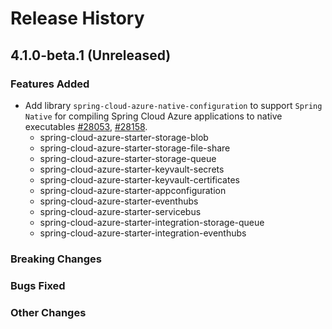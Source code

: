 # Release History

## 4.1.0-beta.1 (Unreleased)

### Features Added

<!-- 
NOTE: This changelog entry should be added back to Features Added section of the 'spring/CHANGELOG.md' when the native configuration is ready to release the beta version, and referenced here.
-->
- Add library `spring-cloud-azure-native-configuration` to support `Spring Native` for compiling Spring Cloud Azure applications to native executables [#28053](https://github.com/Azure/azure-sdk-for-java/issues/28053), [#28158](https://github.com/Azure/azure-sdk-for-java/pull/28158).
    - spring-cloud-azure-starter-storage-blob
    - spring-cloud-azure-starter-storage-file-share
    - spring-cloud-azure-starter-storage-queue
    - spring-cloud-azure-starter-keyvault-secrets
    - spring-cloud-azure-starter-keyvault-certificates
    - spring-cloud-azure-starter-appconfiguration
    - spring-cloud-azure-starter-eventhubs
    - spring-cloud-azure-starter-servicebus
    - spring-cloud-azure-starter-integration-storage-queue
    - spring-cloud-azure-starter-integration-eventhubs

### Breaking Changes

### Bugs Fixed

### Other Changes

